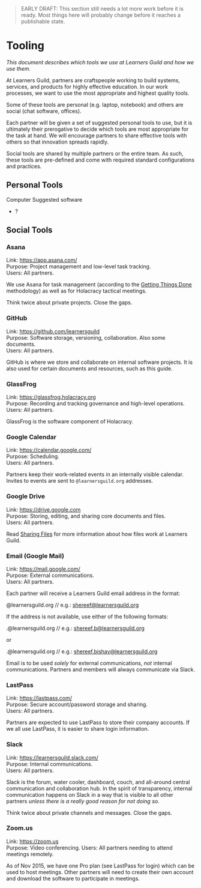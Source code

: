 > EARLY DRAFT: This section still needs a lot more work before it is ready. Most things here will probably change before it reaches a publishable state.

# Tooling

_This document describes which tools we use at Learners Guild and how we use them._

At Learners Guild, partners are craftspeople working to build systems, services, and products for highly effective education. In our work processes, we want to use the most appropriate and highest quality tools.

Some of these tools are personal (e.g. laptop, notebook) and others are social (chat software, offices).

Each partner will be given a set of suggested personal tools to use, but it is ultimately their prerogative to decide which tools are most appropriate for the task at hand. We will encourage partners to share effective tools with others so that innovation spreads rapidly.

Social tools are shared by multiple partners or the entire team. As such, these tools are pre-defined and come with required standard configurations and practices.

## Personal Tools

Computer
Suggested software
- ?

## Social Tools

### Asana

Link: https://app.asana.com/<br>
Purpose: Project management and low-level task tracking.<br>
Users: All partners.

We use Asana for task management (according to the [Getting Things Done][gtd] methodology) as well as for Holacracy tactical meetings.

Think twice about private projects. Close the gaps.

### GitHub

Link: https://github.com/learnersguild<br>
Purpose: Software storage, versioning, collaboration. Also some documents.<br>
Users: All partners.

GitHub is where we store and collaborate on internal software projects. It is also used for certain documents and resources, such as this guide.

### GlassFrog

Link: https://glassfrog.holacracy.org<br>
Purpose: Recording and tracking governance and high-level operations.<br>
Users: All partners.

GlassFrog is the software component of Holacracy.

### Google Calendar

Link: https://calendar.google.com/<br>
Purpose: Scheduling.<br>
Users: All partners.

Partners keep their work-related events in an internally visible calendar. Invites to events are sent to `@learnersguild.org` addresses.

### Google Drive

Link: https://drive.google.com<br>
Purpose: Storing, editing, and sharing core documents and files.<br>
Users: All partners.

Read [Sharing Files][sharing-files] for more information about how files work at Learners Guild.

### Email (Google Mail)

Link: https://mail.google.com/<br>
Purpose: External communications.<br>
Users: All partners.

Each partner will receive a Learners Guild email address in the format:

  <first name>@learnersguild.org
  // e.g.: shereef@learnersguild.org

If the address is not available, use either of the following formats:

  <first name>.<first letter of last name>@learnersguild.org
  // e.g.: shereef.b@learnersguild.org

or

  <first name>.<last name>@learnersguild.org
  // e.g.: shereef.bishay@learnersguild.org

Email is to be used _solely_ for external communications, _not_ internal communications. Partners and members will always communicate via Slack.

### LastPass

Link: https://lastpass.com/<br>
Purpose: Secure account/password storage and sharing.<br>
Users: All partners.

Partners are expected to use LastPass to store their company accounts. If we all use LastPass, it is easier to share login information.

### Slack

Link: https://learnersguild.slack.com/<br>
Purpose: Internal communications.<br>
Users: All partners.

Slack is the forum, water cooler, dashboard, couch, and all-around central communication and collaboration hub. In the spirit of transparency, internal communication happens on Slack in a way that is visible to all other partners _unless there is a really good reason for not doing so._

Think twice about private channels and messages. Close the gaps.

### Zoom.us

Link: https://zoom.us<br>
Purpose: Video conferencing.
Users: All partners needing to attend meetings remotely.

As of Nov 2015, we have one Pro plan (see LastPass for login) which can be used to host meetings. Other partners will need to create their own account and download the software to participate in meetings.

[gtd]: GTD.md
[sharing-files]: Sharing-Files.md

